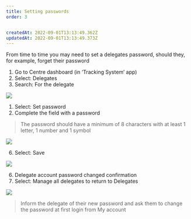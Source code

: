 ```yaml
---
title: Setting passwords
order: 3


createdAt: 2022-09-01T13:13:49.362Z
updatedAt: 2022-09-01T13:13:49.373Z
---
```

From time to time you may need to set a delegates password, should they, for example, forget their password​

1. Go to Centre dashboard (in ‘Tracking System’ app) ​
2. Select: Delegates​
3. Search: For the delegate​

![](/img/ad-5-09-Password.jpg)

1. Select: Set password ​
2. Complete the field with a password​

> The password should have a minimum of 8 characters with at least 1 letter, 1 number and 1 symbol​​



![](/img/ad-5-10-Password.jpg)

6. Select: Save ​

![](/img/ad-5-11-Password.jpg)

6. Delegate account password changed confirmation  ​
7. Select: Manage all delegates to return to Delegates ​

![](/img/ad-5-12-Password.jpg)

> Inform the delegate of their new password and ask them to change the password at first login from My account ​